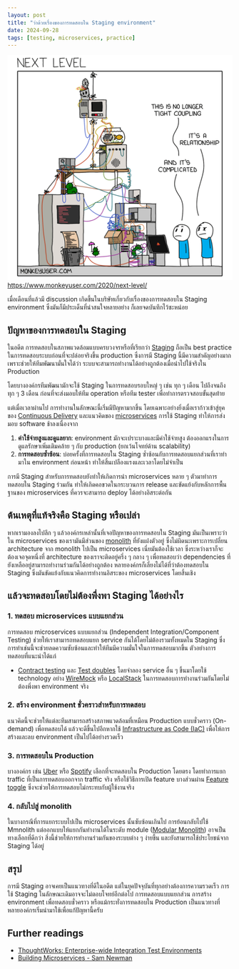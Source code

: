 ```yaml
---
layout: post
title: "ว่าด้วยเรื่องของการทดสอบใน Staging environment"
date: 2024-09-28
tags: [testing, microservices, practice]
---
```


![Next Level](/assets/2024-09-28-next-level.png)
<https://www.monkeyuser.com/2020/next-level/>

เมื่อเดือนที่แล้วมี discussion เกิดขึ้นในบริษัทเกี่ยวกับเรื่องของการทดสอบใน Staging environment ซึ่งมันก็มีประเด็นที่น่าสนใจหลายอย่าง ก็เลยจดบันทึกไว้ซะหน่อย

## ปัญหาของการทดสอบใน Staging
ในอดีต การทดสอบในสภาพแวดล้อมแบบครบวงจรหรือที่เรียกว่า [Staging](https://en.wikipedia.org/wiki/Deployment_environment#:~:text=A%20stage%2C%20staging%20or%20pre%2Dproduction%20environment%20is%20an%20environment%20for%20testing%20that%20exactly%20resembles%20a%20production%20environment.) ถือเป็น best practice ในการทดสอบระบบก่อนที่จะปล่อยจริงขึ้น production ซึ่งการมี Staging นี้มีความสำคัญอย่างมากเพราะช่วยให้ทีมพัฒนามั่นใจได้ว่า ระบบจะสามารถทำงานได้อย่างถูกต้องเมื่อนำไปใช้จริงใน Production  

โดยบางองค์กรทีมพัฒนามักจะใช้ Staging ในการทดสอบรอบใหญ่ ๆ เช่น ทุก ๆ เดือน ไปถึงจนถึง ทุก ๆ 3 เดือน ก่อนที่จะส่งมอบให้ทีม operation หรือทีม tester เพื่อทำการตรวจสอบขั้นสุดท้าย  

แต่เมื่อเวลาผ่านไป การทำงานในลักษณะนี้เริ่มมีปัญหามากขึ้น โดยเฉพาะอย่างยิ่งเมื่อเราก้าวเข้าสู่ยุคของ [Continuous Delivery](https://en.wikipedia.org/wiki/Continuous_delivery) และแนวคิดของ [microservices](https://en.wikipedia.org/wiki/Microservices) การใช้ Staging ทำให้การส่งมอบ software ช้าลงเนื่องจาก

1. **ค่าใช้จ่ายสูงและดูแลยาก**: environment มักจะเปราะบางและมีค่าใช้จ่ายสูง ต้องออกแรงในการดูแลรักษาเพิ่มเติมคล้าย ๆ กับ production (ยกเว้นโจทย์ด้าน scalability)
2. **การทดสอบซ้ำซ้อน**: บ่อยครั้งที่การทดสอบใน Staging ซ้ำซ้อนกับการทดสอบแยกส่วนที่เราทำมาใน environment ก่อนหน้า ทำให้สิ้นเปลืองแรงและเวลาโดยไม่จำเป็น

การมี Staging สำหรับการทดสอบยังทำให้เกิดการนำ microservices หลาย ๆ ตัวมาทำการทดสอบใน Staging ร่วมกัน ทำให้เกิดคอขวดในกระบวนการ release และขัดแย้งกับหลักการพื้นฐานของ microservices ที่ควรจะสามารถ deploy ได้อย่างอิสระต่อกัน  

## ต้นเหตุที่แท้จริงคือ Staging หรือเปล่า
หากเรามองลงไปลึก ๆ แล้วองค์กรเหล่านั้นที่เจอปัญหาของการทดสอบใน Staging มันเป็นเพราะว่าใน microservices ของเรามันมีส่วนของ [monolith](https://en.wikipedia.org/wiki/Monolithic_application) ที่ยังแฝงตัวอยู่ ซึ่งไม่ผิดนะเพราะการเปลี่ยน architecture จาก monolith ไปเป็น microservices เนี่ยมันต้องใช้เวลา ซึ่งระหว่างเราก็จะต้องเจอจุดหนึ่งที่ architecture ของเราจะติดอยู่ครึ่ง ๆ กลาง ๆ เพื่อทดสอบว่า dependencies ที่ยังเหลืออยู่สามารถทำงานร่วมกันได้อย่างถูกต้อง หลายองค์กรก็เลี่ยงไม่ได้ที่ว่าต้องทดสอบใน Staging ซึ่งมันขัดแย้งกับแนวคิดการทำงานอิสระของ microservices โดยสิ้นเชิง

## แล้วจะทดสอบโดยไม่ต้องพึ่งพา Staging ได้อย่างไร

### 1. ทดสอบ microservices แบบแยกส่วน
การทดสอบ microservices แบบแยกส่วน (Independent Integration/Component Testing) ช่วยให้เราสามารถทดสอบแยก service กันได้โดยไม่ต้องรวมทั้งหมดใน Staging ซึ่งการทำเช่นนี้จะช่วยลดความซับซ้อนและทำให้ทีมมีความมั่นใจในการทดสอบมากขึ้น ตัวอย่างการทดสอบที่แนะนำได้แก่

- [Contract testing](https://www.somkiat.cc/contract-testing/) และ [Test doubles](https://en.wikipedia.org/wiki/Test_double) โดยจำลอง service อื่น ๆ ขึ้นมาโดยใช้ technology อย่าง [WireMock](https://wiremock.org/) หรือ [LocalStack](https://www.localstack.cloud/) ในการทดสอบการทำงานร่วมกันโดยไม่ต้องพึ่งพา environment จริง

### 2. สร้าง environment ชั่วคราวสำหรับการทดสอบ
แนวคิดนี้จะช่วยให้แต่ละทีมสามารถสร้างสภาพแวดล้อมที่เหมือน Production แบบชั่วคราว (On-demand) เพื่อทดสอบได้ แล้วจะดีขึ้นไปอีกหากใช้ [Infrastructure as Code (IaC)](https://en.wikipedia.org/wiki/Infrastructure_as_code) เพื่อให้การสร้างและลบ environment เป็นไปได้อย่างรวดเร็ว

### 3. การทดสอบใน Production
บางองค์กร เช่น [Uber](https://copyconstruct.medium.com/testing-in-production-the-safe-way-18ca102d0ef1) หรือ [Spotify](https://engineering.atspotify.com/2018/01/testing-of-microservices/) เลือกที่จะทดสอบใน Production โดยตรง โดยทำการแยก traffic ที่เป็นการทดสอบออกจาก traffic จริง หรือใช้วิธีการเปิด feature บางส่วนผ่าน [Feature toggle](https://en.wikipedia.org/wiki/Feature_toggle) ซึ่งจะช่วยให้การทดสอบไม่กระทบกับผู้ใช้งานจริง

### 4. กลับไปสู่ monolith
ในบางกรณีที่การแยกระบบไปเป็น microservices นั้นซับซ้อนเกินไป การย้อนกลับไปใช้ Mmnolith แต่ออกแบบให้แยกกันทำงานได้ในระดับ module ([Modular Monolith](https://www.milanjovanovic.tech/blog/what-is-a-modular-monolith)) อาจเป็นทางเลือกที่ดีกว่า สิ่งนี้ช่วยให้การทำงานร่วมกันของระบบต่าง ๆ ง่ายขึ้น และยังสามารถใช้ประโยชน์จาก Staging ได้อยู่

## สรุป

การมี Staging อาจเคยเป็นแนวทางที่ดีในอดีต แต่ในยุคปัจจุบันที่ทุกอย่างต้องการความรวดเร็ว การใช้ Staging ในลักษณะเดิมอาจจะไม่ตอบโจทย์อีกต่อไป การทดสอบแบบแยกส่วน การสร้าง environment เพื่อทดสอบชั่วคราว หรือแม้กระทั่งการทดสอบใน Production เป็นแนวทางที่หลายองค์กรเริ่มนำมาใช้เพื่อแก้ปัญหานี้ครับ

## Further readings
- [ThoughtWorks: Enterprise-wide Integration Test Environments](https://www.thoughtworks.com/radar/techniques/enterprise-wide-integration-test-environments)
- [Building Microservices - Sam Newman](https://learning.oreilly.com/library/view/building-microservices-2nd/9781492034018/ch01.html#idm45699546421792)
